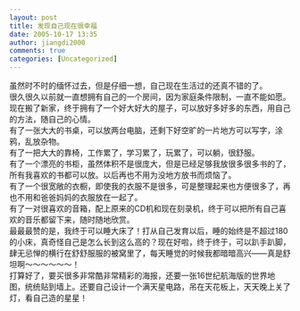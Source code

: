 ```yaml
---
layout: post
title: 发现自己现在很幸福
date: 2005-10-17 13:35
author: jiangdi2000
comments: true
categories: [Uncategorized]
---
```

<div id="msgcns!C840C88DA912213B!308" class="bvMsg"><div>虽然时不时的缅怀过去，但是仔细一想，自己现在生活过的还真不错的了。</div>
<div>很久很久以前就一直想拥有自己的一个房间，因为家庭条件限制，一直不能如愿。现在搬了新家，终于拥有了一个好大好大的屋子，可以放好多好多的东西，用自己的方法，随自己的心情。</div>
<div>有了一张大大的书桌，可以放两台电脑，还剩下好空旷的一片地方可以写字，涂鸦，乱放杂物。</div>
<div>有了一把大大的靠椅，工作累了，学习累了，玩累了，可以躺，很舒服。</div>
<div>有了一个漂亮的书柜，虽然体积不是很庞大，但是已经足够我放很多很多书的了，所有我喜欢的书都可以放。以后再也不用为没地方放书而烦恼了。</div>
<div>有了一个很宽敞的衣橱，即使我的衣服不是很多，可是整理起来也方便很多了，再也不用和爸爸妈妈的衣服放在一起了。</div>
<div>有了一对很喜欢的音箱，配上原来的CD机和现在刻录机，终于可以把所有自己喜欢的音乐都留下来，随时随地欣赏。</div>
<div>最最最赞的是，我终于可以睡大床了！打从自己发育以后，睡的始终是不超过180的小床，真奇怪自己是怎么长到这么高的？现在好啦，终于终于，可以趴手趴脚，肆无忌惮的横行在舒舒服服的被窝里了，每天睡觉的时候我都暗暗高兴——真是舒坦啊～～～～～～！</div>
<div>打算好了，要买很多非常酷非常精彩的海报，还要一张16世纪航海版的世界地图，统统贴到墙上。还要自己设计一个满天星电路，吊在天花板上，天天晚上关了灯，看自己造的星星！</div></div>
